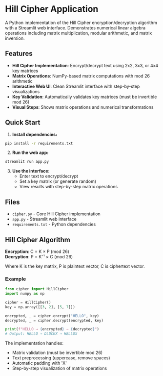 # Hill Cipher Application

A Python implementation of the Hill Cipher encryption/decryption algorithm with a Streamlit web interface. Demonstrates numerical linear algebra operations including matrix multiplication, modular arithmetic, and matrix inversion.

## Features

- **Hill Cipher Implementation**: Encrypt/decrypt text using 2x2, 3x3, or 4x4 key matrices
- **Matrix Operations**: NumPy-based matrix computations with mod 26 arithmetic
- **Interactive Web UI**: Clean Streamlit interface with step-by-step visualizations
- **Key Validation**: Automatically validates key matrices (must be invertible mod 26)
- **Visual Steps**: Shows matrix operations and numerical transformations

## Quick Start

1. **Install dependencies:**
```bash
pip install -r requirements.txt
```

2. **Run the web app:**
```bash
streamlit run app.py
```

3. **Use the interface:**
   - Enter text to encrypt/decrypt
   - Set a key matrix (or generate random)
   - View results with step-by-step matrix operations

## Files

- `cipher.py` - Core Hill Cipher implementation
- `app.py` - Streamlit web interface  
- `requirements.txt` - Python dependencies

## Hill Cipher Algorithm

**Encryption**: C = K × P (mod 26)  
**Decryption**: P = K⁻¹ × C (mod 26)

Where K is the key matrix, P is plaintext vector, C is ciphertext vector.

### Example
```python
from cipher import HillCipher
import numpy as np

cipher = HillCipher()
key = np.array([[3, 2], [5, 7]])

encrypted, _ = cipher.encrypt("HELLO", key)
decrypted, _ = cipher.decrypt(encrypted, key)

print(f"HELLO → {encrypted} → {decrypted}")
# Output: HELLO → DLDCKX → HELLOX
```

The implementation handles:
- Matrix validation (must be invertible mod 26)
- Text preprocessing (uppercase, remove spaces)
- Automatic padding with 'X'
- Step-by-step visualization of matrix operations
